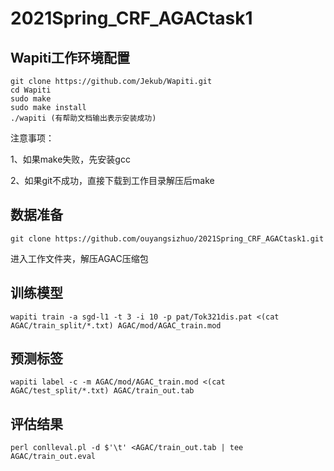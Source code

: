 # 2021Spring_CRF_AGACtask1

## Wapiti工作环境配置

```
git clone https://github.com/Jekub/Wapiti.git
cd Wapiti
sudo make
sudo make install
./wapiti (有帮助文档输出表示安装成功)
```

注意事项：

1、如果make失败，先安装gcc

2、如果git不成功，直接下载到工作目录解压后make


## 数据准备

```
git clone https://github.com/ouyangsizhuo/2021Spring_CRF_AGACtask1.git
```
进入工作文件夹，解压AGAC压缩包


## 训练模型

```
wapiti train -a sgd-l1 -t 3 -i 10 -p pat/Tok321dis.pat <(cat AGAC/train_split/*.txt) AGAC/mod/AGAC_train.mod
```

## 预测标签

```
wapiti label -c -m AGAC/mod/AGAC_train.mod <(cat AGAC/test_split/*.txt) AGAC/train_out.tab
```

## 评估结果

```
perl conlleval.pl -d $'\t' <AGAC/train_out.tab | tee AGAC/train_out.eval
```

